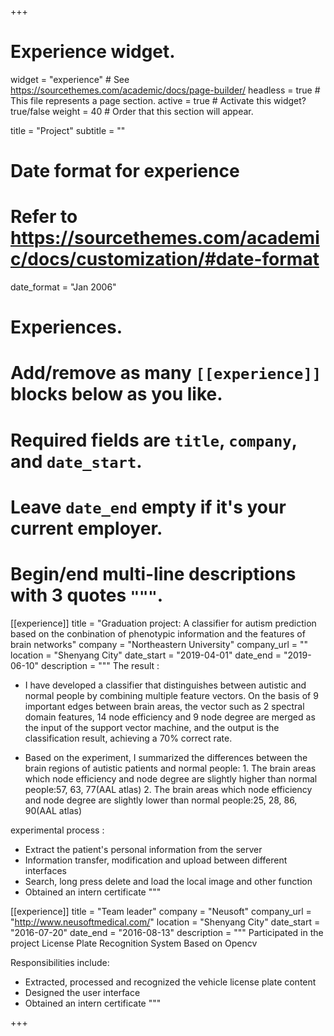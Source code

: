 +++
# Experience widget.
widget = "experience"  # See https://sourcethemes.com/academic/docs/page-builder/
headless = true  # This file represents a page section.
active = true  # Activate this widget? true/false
weight = 40  # Order that this section will appear.

title = "Project"
subtitle = ""

# Date format for experience
#   Refer to https://sourcethemes.com/academic/docs/customization/#date-format
date_format = "Jan 2006"

# Experiences.
#   Add/remove as many `[[experience]]` blocks below as you like.
#   Required fields are `title`, `company`, and `date_start`.
#   Leave `date_end` empty if it's your current employer.
#   Begin/end multi-line descriptions with 3 quotes `"""`.
[[experience]]
  title = "Graduation project: A classifier for autism prediction based on the conbination of phenotypic information and the features of brain networks"
  company = "Northeastern University"
  company_url = ""
  location = "Shenyang City"
  date_start = "2019-04-01"
  date_end = "2019-06-10"
  description = """
  The result :
  
  * I have developed a classifier that distinguishes between autistic and normal people by combining multiple feature vectors. On the basis of 9 important edges between brain areas, the vector such as 2 spectral domain features, 14 node efficiency and 9 node degree are merged as the input of the support vector machine, and the output is the classification result, achieving a 70% correct rate. 
  
  * Based on the experiment, I summarized the differences between the brain regions of autistic patients and normal people: 1. The brain areas which node efficiency and node degree are slightly higher than normal people:57, 63, 77(AAL atlas) 2. The brain areas which node efficiency and node degree are slightly lower than normal people:25, 28, 86, 90(AAL atlas)

  experimental process :
  
  * Extract the patient's personal information from the server
  * Information transfer, modification and upload between different interfaces
  * Search, long press delete and load the local image and other function
  * Obtained an intern certificate
  """

[[experience]]
  title = "Team leader"
  company = "Neusoft"
  company_url = "http://www.neusoftmedical.com/"
  location = "Shenyang City"
  date_start = "2016-07-20"
  date_end = "2016-08-13"
  description = """
  Participated in the project License Plate Recognition System Based on Opencv
  
  Responsibilities include:
  
  * Extracted, processed and recognized the vehicle license plate content
  * Designed the user interface
  * Obtained an intern certificate
  """

+++
